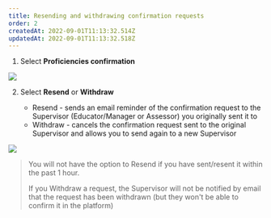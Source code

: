 ```yaml
---
title: Resending and withdrawing confirmation requests
order: 2
createdAt: 2022-09-01T11:13:32.514Z
updatedAt: 2022-09-01T11:13:32.518Z
---
```

1. Select **Proficiencies confirmation**

![](/img/l_learning-contract_6_n.png)

2. Select **Resend** or **Withdraw**

   * Resend - sends an email reminder of the confirmation request to the Supervisor (Educator/Manager or Assessor) you originally sent it to
   * Withdraw - cancels the confirmation request sent to the original Supervisor and allows you to send again to a new Supervisor  

![](/img/l_learning-contract_11.png)

> You will not have the option to Resend if you have sent/resent it within the past 1 hour.
>
> If you Withdraw a request, the Supervisor will not be notified by email that the request has been withdrawn (but they won't be able to confirm it in the platform)